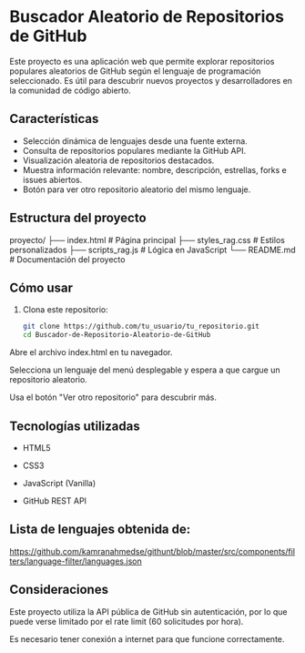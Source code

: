 # Buscador Aleatorio de Repositorios de GitHub

Este proyecto es una aplicación web que permite explorar repositorios populares aleatorios de GitHub según el lenguaje de programación seleccionado. Es útil para descubrir nuevos proyectos y desarrolladores en la comunidad de código abierto.

## Características

- Selección dinámica de lenguajes desde una fuente externa.
- Consulta de repositorios populares mediante la GitHub API.
- Visualización aleatoria de repositorios destacados.
- Muestra información relevante: nombre, descripción, estrellas, forks e issues abiertos.
- Botón para ver otro repositorio aleatorio del mismo lenguaje.

## Estructura del proyecto

proyecto/
├── index.html # Página principal
├── styles_rag.css # Estilos personalizados
├── scripts_rag.js # Lógica en JavaScript
└── README.md # Documentación del proyecto


## Cómo usar

1. Clona este repositorio:

   ```bash
   git clone https://github.com/tu_usuario/tu_repositorio.git
   cd Buscador-de-Repositorio-Aleatorio-de-GitHub
Abre el archivo index.html en tu navegador.

Selecciona un lenguaje del menú desplegable y espera a que cargue un repositorio aleatorio.

Usa el botón "Ver otro repositorio" para descubrir más.

## Tecnologías utilizadas
 - HTML5

 - CSS3

 - JavaScript (Vanilla)

 - GitHub REST API

## Lista de lenguajes obtenida de:
https://github.com/kamranahmedse/githunt/blob/master/src/components/filters/language-filter/languages.json

## Consideraciones
Este proyecto utiliza la API pública de GitHub sin autenticación, por lo que puede verse limitado por el rate limit (60 solicitudes por hora).

Es necesario tener conexión a internet para que funcione correctamente.
